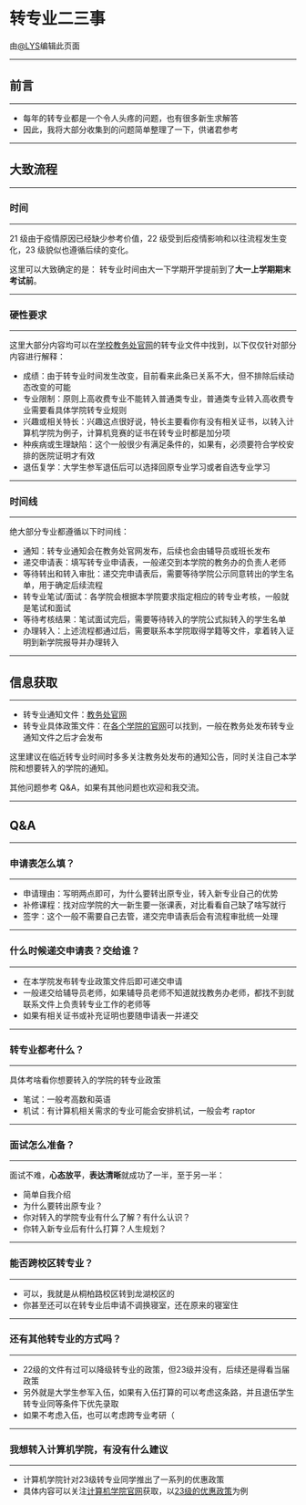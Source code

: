 # 转专业二三事

由[@LYS](https://lys2021.com/)编辑此页面

****

## 前言

****

- 每年的转专业都是一个令人头疼的问题，也有很多新生求解答
- 因此，我将大部分收集到的问题简单整理了一下，供诸君参考

****

## 大致流程

****

### 时间

****

21 级由于疫情原因已经缺少参考价值，22 级受到后疫情影响和以往流程发生变化，23 级貌似也遵循后续的变化。

这里可以大致确定的是： 转专业时间由大一下学期开学提前到了**大一上学期期末考试前**。

****

### 硬性要求

****

这里大部分内容均可以在[学校教务处官网](http://jwc.haue.edu.cn/index.htm)的转专业文件中找到，以下仅仅针对部分内容进行解释：

- 成绩：由于转专业时间发生改变，目前看来此条已关系不大，但不排除后续动态改变的可能
- 专业限制：原则上高收费专业不能转入普通类专业，普通类专业转入高收费专业需要看具体学院转专业规则
- 兴趣或相关特长：兴趣这点很好说，特长主要看你有没有相关证书，以转入计算机学院为例子，计算机竞赛的证书在转专业时都是加分项
- 种疾病或生理缺陷：这个一般很少有满足条件的，如果有，必须要符合学校安排的医院证明才有效
- 退伍复学：大学生参军退伍后可以选择回原专业学习或者自选专业学习

****

### 时间线

****

绝大部分专业都遵循以下时间线：

- 通知：转专业通知会在教务处官网发布，后续也会由辅导员或班长发布
- 递交申请表：填写转专业申请表，一般递交到本学院的教务办的负责人老师
- 等待转出和转入审批：递交完申请表后，需要等待学院公示同意转出的学生名单，用于确定后续流程
- 转专业笔试/面试：各学院会根据本学院要求指定相应的转专业考核，一般就是笔试和面试
- 等待考核结果：笔试面试完后，需要等待转入的学院公式拟转入的学生名单
- 办理转入：上述流程都通过后，需要联系本学院取得学籍等文件，拿着转入证明到新学院报导并办理转入

****

## 信息获取

****

- 转专业通知文件：[教务处官网](http://jwc.haue.edu.cn/index.htm)
- 转专业具体政策文件：在[各个学院的官网](http://www.haue.edu.cn/zzjg/jxdw.htm)可以找到，一般在教务处发布转专业通知文件之后才会发布

这里建议在临近转专业时间时多多关注教务处发布的通知公告，同时关注自己本学院和想要转入的学院的通知。

其他问题参考 Q&A，如果有其他问题也欢迎和我交流。

****

## Q&A

****

### 申请表怎么填？

****

- 申请理由：写明两点即可，为什么要转出原专业，转入新专业自己的优势
- 补修课程：找对应学院的大一新生要一张课表，对比看看自己缺了啥写就行
- 签字：这个一般不需要自己去管，递交完申请表后会有流程审批统一处理

****

### 什么时候递交申请表？交给谁？

****

- 在本学院发布转专业政策文件后即可递交申请
- 一般递交给辅导员老师，如果辅导员老师不知道就找教务办老师，都找不到就联系文件上负责转专业工作的老师等
- 如果有相关证书或补充证明也要随申请表一并递交

****

### 转专业都考什么？

****

具体考啥看你想要转入的学院的转专业政策

- 笔试：一般考高数和英语
- 机试：有计算机相关需求的专业可能会安排机试，一般会考 raptor

****

### 面试怎么准备？

****

面试不难，**心态放平**，**表达清晰**就成功了一半，至于另一半：

- 简单自我介绍
- 为什么要转出原专业？
- 你对转入的学院专业有什么了解？有什么认识？
- 你转入新专业后有什么打算？人生规划？

****

### 能否跨校区转专业？

****

- 可以，我就是从桐柏路校区转到龙湖校区的
- 你甚至还可以在转专业后申请不调换寝室，还在原来的寝室住

****

### 还有其他转专业的方式吗？

****

- 22级的文件有过可以降级转专业的政策，但23级并没有，后续还是得看当届政策
- 另外就是大学生参军入伍，如果有入伍打算的可以考虑这条路，并且退伍学生转专业同等条件下优先录取
- 如果不考虑入伍，也可以考虑跨专业考研（

****

### 我想转入计算机学院，有没有什么建议

****

- 计算机学院针对23级转专业同学推出了一系列的优惠政策
- 具体内容可以关注[计算机学院官网](http://jsj.haue.edu.cn/)获取，以[23级的优惠政策](http://jsj.haue.edu.cn/info/1037/3500.htm)为例








